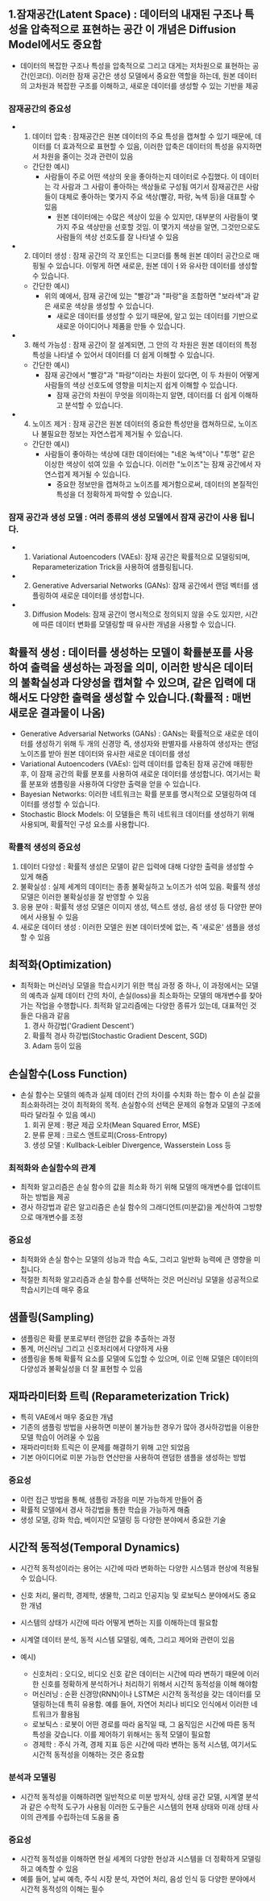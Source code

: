 ## 1.잠재공간(Latent Space) : 데이터의 내재된 구조나 특성을 압축적으로 표현하는 공간 이 개념은 Diffusion Model에서도 중요함

  - 데이터의 복잡한 구조나 특성을 압축적으로 그리고 대게는 저차원으로 표현하는 공간(인코더). 이러한 잠재 공간은 생성 모델에서 중요한 역할을 하는데, 원본 데이터의 고차원과 복잡한 구조를 이해하고, 새로운 데이터를 생성할 수 있는 기반을 제공
  ### 잠재공간의 중요성
  - 1. 데이터 압축 : 잠재공간은 원본 데이터의 주요 특성을 캡쳐할 수 있기 때문에, 데이터를 더 효과적으로 표현할 수 있음, 이러한 압축은 데이터의 특성을 유지하면서 차원을 줄이는 것과 관련이 있음
    - 간단한 예시)
      - 사람들이 주로 어떤 색상의 옷을 좋아하는지 데이터로 수집했다. 이 데이터는 각 사람과 그 사람이 좋아하는 색상들로 구성됨 여기서 잠재공간은 사람들이 대체로 좋아하는 몇가지 주요 색상(빨강, 파랑, 녹색 등)을 대표할 수 있음
        - 원본 데이터에는 수많은 색상이 있을 수 있지만, 대부분의 사람들이 몇 가지 주요 색상만을 선호할 것임. 이 몇가지 색상을 알면, 그것만으로도 사람들의 색상 선호도를 잘 나타낼 수 있음
  - 2. 데이터 생성 : 잠재 공간의 각 포인트는 디코더를 통해 원본 데이터 공간으로 매핑될 수 있습니다. 이렇게 하면 새로운, 원본 데이ㅓ와 유사한 데이터를 생성할 수 있습니다.
    - 간단한 예시)
      - 위의 예에서, 잠재 공간에 있는 "빨강"과 "파랑"을 조합하면 "보라색"과 같은 새로운 색상을 생성할 수 있습니다.
        - 새로운 데이터를 생성할 수 있기 때문에, 알고 있는 데이터를 기반으로 새로운 아이디어나 제품을 만들 수 있습니다.
  - 3. 해석 가능성 : 잠재 공간이 잘 설계되면, 그 안의 각 차원은 원본 데이터의 특정 특성을 나타낼 수 있어서 데이터를 더 쉽게 이해할 수 있습니다.
    - 간단한 예시)
      - 잠재 공간에서 "빨강"과 "파랑"이라는 차원이 있다면, 이 두 차원이 어떻게 사람들의 색상 선호도에 영향을 미치는지 쉽게 이해할 수 있습니다.
        - 잠재 공간의 차원이 무엇을 의미하는지 알면, 데이터를 더 쉽게 이해하고 분석할 수 있습니다.
  - 4. 노이즈 제거 : 잠재 공간은 원본 데이터의 중요한 특성만을 캡쳐하므로, 노이즈나 불필요한 정보는 자연스럽게 제거될 수 있습니다.
    - 간단한 예시)
      - 사람들이 좋아하는 색상에 대한 데이터에는 "네온 녹색"이나 "투명" 같은 이상한 색상이 섞여 있을 수 있습니다. 이러한 "노이즈"는 잠재 공간에서 자연스럽게 제거될 수 있습니다.
        - 중요한 정보만을 캡쳐하고 노이즈를 제거함으로써, 데이터의 본질적인 특성을 더 정확하게 파악할 수 있습니다.
  ### 잠재 공간과 생성 모델 : 여러 종류의 생성 모델에서 잠재 공간이 사용 됩니다.
  - 1. Variational Autoencoders (VAEs): 잠재 공간은 확률적으로 모델링되며, Reparameterization Trick을 사용하여 샘플링됩니다.
  - 2. Generative Adversarial Networks (GANs): 잠재 공간에서 랜덤 벡터를 샘플링하여 새로운 데이터를 생성합니다.
  - 3. Diffusion Models: 잠재 공간이 명시적으로 정의되지 않을 수도 있지만, 시간에 따른 데이터 변화를 모델링할 때 유사한 개념을 사용할 수 있습니다.


## 확률적 생성 : 데이터를 생성하는 모델이 확률분포를 사용하여 출력을 생성하는 과정을 의미, 이러한 방식은 데이터의 불확실성과 다양성을 캡쳐할 수 있으며, 같은 입력에 대해서도 다양한 출력을 생성할 수 있습니다.(확률적 : 매번 새로운 결과물이 나옴)

  - Generative Adversarial Networks (GANs) : GANs는 확률적으로 새로운 데이터를 생성하기 위해 두 개의 신경망
  즉, 생성자와 판별자를 사용하여 생성자는 랜덤 노이즈를 받아 원본 데이터와 유사한 새로운 데이터를 생성
  - Variational Autoencoders (VAEs): 입력 데이터를 압축된 잠재 공간에 매핑한 후, 이 잠재 공간의 확률 분포를 사용하여
  새로운 데이터를 생성합니다. 여기서는 확률 분포와 샘플링을 사용하여 다양한 출력을 얻을 수 있습니다.
  - Bayesian Networks: 이러한 네트워크는 확률 분포를 명시적으로 모델링하여 데이터를 생성할 수 있습니다.
  - Stochastic Block Models: 이 모델들은 특히 네트워크 데이터를 생성하기 위해 사용되며, 확률적인 구성 요소를 사용합니다.

  ### 확률적 생성의 중요성
  1. 데이터 다양성 : 확률적 생성은 모델이 같은 입력에 대해 다양한 출력을 생성할 수 있게 해줌
  2. 불확실성 : 실제 세계의 데이터는 종종 불확실하고 노이즈가 섞여 있음. 확률적 생성 모델은 이러한 불확실성을 잘 반영할 수 있음
  3. 응용 분야 : 확률적 생성 모델은 이미지 생성, 텍스트 생성, 음성 생성 등 다양한 분야에서 사용될 수 있음
  4. 새로운 데이터 생성 : 이러한 모델은 원본 데이터셋에 없는, 즉 '새로운' 샘플을 생성할 수 있음


## 최적화(Optimization)
  - 최적화는 머신러닝 모델을 학습시키기 위한 핵심 과정 중 하나, 이 과정에서는 모델의 예측과 실제 데이터 간의 차이,
 손실(loss)을 최소화하는 모델의 매개변수를 찾아가는 작업을 수행합니다.
 최적화 알고리즘에는 다양한 종류가 있는데, 대표적인 것들은 다음과 같음
    1. 경사 하강법('Gradient Descent')
    2. 확률적 경사 하강법(Stochastic Gradient Descent, SGD)
    3. Adam
  등이 있음

## 손실함수(Loss Function)
  - 손실 함수는 모델의 예측과 실제 데이터 간의 차이를 수치화 하는 함수
  이 손실 값을 최소화하려는 것이 최적화의 목적. 손실함수의 선택은 문제의 유형과 모델의 구조에 따라 달라질 수 있음
  예시)
    1. 회귀 문제 : 평균 제곱 오차(Mean Squared Error, MSE)
    2. 분류 문제 : 크로스 엔트로피(Cross-Entropy)
    3. 생성 모델 : Kullback-Leibler Divergence, Wasserstein Loss 등
   
  ### 최적화와 손실함수의 관계
  - 최적화 알고리즘은 손실 함수의 값을 최소화 하기 위해 모델의 매개변수를 업데이트 하는 방법을 제공
  - 경사 하강법과 같은 알고리즘은 손실 함수의 그래디언트(미분값)을 계산하여 그방향으로 매개변수를 조정

  ### 중요성
  - 최적화와 손실 함수는 모델의 성능과 학습 속도, 그리고 일반화 능력에 큰 영향을 미칩니다.
  - 적절한 최적화 알고리즘과 손실 함수를 선택하는 것은 머신러닝 모델을 성공적으로 학습시키는데 매우 중요


## 샘플링(Sampling)
  - 샘플링은 확률 분포로부터 랜덤한 값을 추출하는 과정
  - 통계, 머신러닝 그리고 신호처리에서 다양하게 사용
  - 샘플링을 통해 확률적 요소를 모델에 도입할 수 있으며, 이로 인해 모델은 데이터의 다양성과 불확실성을 더 잘 표현할 수 있음


## 재파라미터화 트릭 (Reparameterization Trick)
  - 특히 VAE에서 매우 중요한 개념
  - 기존의 샘플링 방법을 사용하면 미분이 불가능한 경우가 많아 경사하강법을 이용한 모델 학습이 어려울 수 있음
  - 재파라미터화 트릭은 이 문제를 해결하기 위해 고안 되었음
  - 기본 아이디어로 미분 가능한 연산만을 사용하여 랜덤한 샘플을 생성하는 방법

  ### 중요성
  - 이런 접근 방법을 통해, 샘플링 과정을 미분 가능하게 만들어 줌
  - 확률적 모델에서 경사 하강법을 통한 학습을 가능하게 해줌
  - 생성 모델, 강화 학습, 베이지안 모델링 등 다양한 분야에서 중요한 기술


## 시간적 동적성(Temporal Dynamics)
  - 시간적 동적성이라는 용어는 시간에 따라 변화하는 다양한 시스템과 현상에 적용될 수 있습니다.
  - 신호 처리, 물리학, 경제학, 생물학, 그리고 인공지능 및 로보틱스 분야에서도 중요한 개념
  - 시스템의 상태가 시간에 따라 어떻게 변하는 지를 이해하는데 필요함
  - 시계열 데이터 분석, 동적 시스템 모델링, 예측, 그리고 제어와 관련이 있음

  - 예시)
    - 신호처리 : 오디오, 비디오 신호 같은 데이터는 시간에 따라 변하기 때문에 이러한 신호를 정확하게 분석하거나 처리하기 위해서 시간적 동적성을 이해 해야함
    - 머신러닝 : 순환 신경망(RNN)이나 LSTM은 시간적 동적성을 갖는 데이터를 모델링하는데 특히 유용함.
    예를 들어, 자연어 처리나 비디오 인식에서 이러한 네트워크가 활용됨
    - 로보틱스 : 로봇이 어떤 경로를 따라 움직일 때, 그 움직임은 시간에 따른 동적 특성을 갖습니다.
    이를 제어하기 위해서는 동적 모델이 필요함
    - 경제학 : 주식 가격, 경제 지표 등은 시간에 따라 변하는 동적 시스템, 여기서도 시간적 동적성을 이해하는 것은 중요함

  ### 분석과 모델링
  - 시간적 동적성을 이해하려면 일반적으로 미분 방저식, 상태 공간 모델, 시계열 분석과 같은 수학적 도구가 사용됨
  이러한 도구들은 시스템의 현재 상태와 미래 상태 사이의 관계를 수립하는데 도움을 줌

  ### 중요성
  - 시간적 동적성을 이해하면 현실 세계의 다양한 현상과 시스템을 더 정확하게 모델링하고 예측할 수 있음
  - 예를 들어, 날씨 예측, 주식 시장 분석, 자연어 처리, 음성 인식 등 다양한 분야에서 시간적 동적성의 이해는 필수

